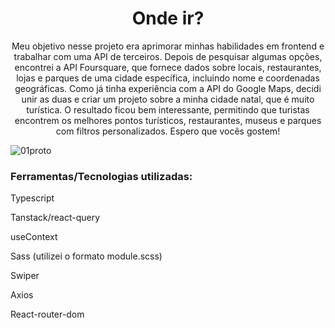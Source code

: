 <h1 align="center">Onde ir?</h1>

<p align="center">Meu objetivo nesse projeto era aprimorar minhas habilidades em frontend e trabalhar com uma API de terceiros. Depois de pesquisar algumas opções, encontrei a API Foursquare, que fornece dados sobre locais, restaurantes, lojas e parques de uma cidade específica, incluindo nome e coordenadas geográficas. Como já tinha experiência com a API do Google Maps, decidi unir as duas e criar um projeto sobre a minha cidade natal, que é muito turística. O resultado ficou bem interessante, permitindo que turistas encontrem os melhores pontos turísticos, restaurantes, museus e parques com filtros personalizados. Espero que vocês gostem!</p>

![01proto](https://user-images.githubusercontent.com/101361880/235376103-3a1de302-7d74-461f-a458-8d8d90480d33.gif)

<h3 >Ferramentas/Tecnologias utilizadas:</h3>

<p >Typescript</p>
<p >Tanstack/react-query</p>
<p >useContext</p>
<p >Sass (utilizei o formato module.scss)</p>
<p >Swiper</p>
<p >Axios</p>
<p >React-router-dom</p>
